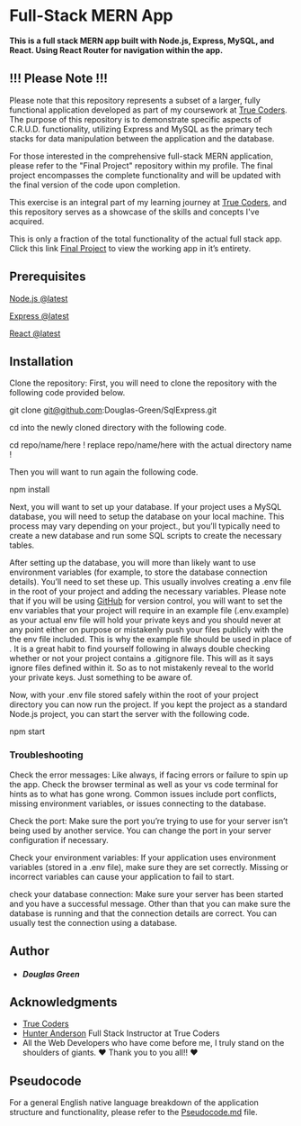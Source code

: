 # Full-Stack MERN App

**This is a full stack MERN app built with Node.js, Express, MySQL, and React. Using React Router for navigation within the app.**

## !!!  Please Note !!!

Please note that this repository represents a subset of a larger, fully functional application developed as part of my coursework at [True Coders](https://www.truecoders.io). The purpose of this repository is to demonstrate specific aspects of C.R.U.D. functionality, utilizing Express and MySQL as the primary tech stacks for data manipulation between the application and the database.

For those interested in the comprehensive full-stack MERN application, please refer to the "Final Project" repository within my profile. The final project encompasses the complete functionality and will be updated with the final version of the code upon completion.

This exercise is an integral part of my learning journey at [True Coders](https://www.truecoders.io), and this repository serves as a showcase of the skills and concepts I've acquired.

This is only a fraction of the total functionality of the actual full stack app. Click this link [Final Project](https://www.github.com/Douglas-Green/FinaleProject) to view the working app in it’s entirety. 

## Prerequisites

[Node.js @latest](https://www.nodejs.org)

[Express @latest](https://expressjs.com/)

[React @latest](https://www.react.dev/)

## Installation

Clone the repository: First, you will need to clone the repository with the following code provided below.

git clone git@github.com:Douglas-Green/SqlExpress.git

cd into the newly cloned directory with the following code.

cd repo/name/here ! replace repo/name/here with the actual directory name !

Then you will want to run again the following code.

npm install

Next, you will want to set up your database. If your project uses a MySQL database, you will need to setup the database on your local machine. This process may vary depending on your project., but you’ll typically need to create a new database and run some SQL scripts to create the necessary tables.

After setting up the database, you will more than likely want to use environment variables (for example, to store the database connection details). You’ll need to set these up. This usually involves creating a .env file in the root of your project and adding the necessary variables. Please note that if you will be using [GitHub](https://github.com) for version control, you will want to set the env variables that your project will require in an example file (.env.example) as your actual env file will hold your private keys and you should never at any point either on purpose or mistakenly push your files publicly with the the env file included. This is why the example file should be used in place of . It is a great habit to find yourself following in always double checking whether or not your project contains a .gitignore file. This will as it says ignore files defined within it. So as to not mistakenly reveal to the world your private keys. Just something to be aware of.

Now, with your .env file stored safely within the root of your project directory you can now run the project. If you kept the project as a standard Node.js project, you can start the server with the following code.

npm start

### Troubleshooting

Check the error messages: Like always, if facing errors or failure to spin up the app. Check the browser terminal as well as your vs code terminal for hints as to what has gone wrong. Common issues include port conflicts, missing environment variables, or issues connecting to the database.

Check the port: Make sure the port you’re trying to use for your server isn’t being used by another service. You can change the port in your server configuration if necessary.

Check your environment variables: If your application uses environment variables (stored in a .env file), make sure they are set correctly. Missing or incorrect variables can cause your application to fail to start.

check your database connection: Make sure your server has been started and you have a successful message. Other than that you can make sure the database is running and that the connection details are correct. You can usually test the connection using a database.



## Author

* #### *Douglas Green*

## Acknowledgments

* [True Coders](https://www.truecoders.io)
* [Hunter Anderson](https://github.com/hunterandersen) Full Stack Instructor at True Coders
* All the Web Developers who have come before me, I truly stand on the shoulders of giants. ❤ Thank you to you all!! ❤ 

## Pseudocode

For a general English native language breakdown of the application structure and functionality, please refer to the [Pseudocode.md](Pseudocode.md) file.